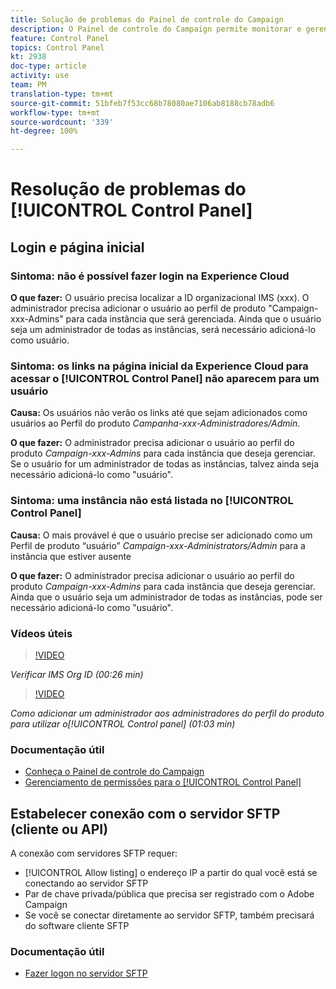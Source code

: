 ```yaml
---
title: Solução de problemas do Painel de controle do Campaign
description: O Painel de controle do Campaign permite monitorar e gerenciar o armazenamento SFTP por instância e endereços IP de lista de permissões.
feature: Control Panel
topics: Control Panel
kt: 2938
doc-type: article
activity: use
team: PM
translation-type: tm+mt
source-git-commit: 51bfeb7f53cc68b78080ae7106ab8188cb78adb6
workflow-type: tm+mt
source-wordcount: '339'
ht-degree: 100%

---
```



# Resolução de problemas do [!UICONTROL Control Panel]

## Login e página inicial

### Sintoma: não é possível fazer login na Experience Cloud

**O que fazer:**
O usuário precisa localizar a ID organizacional IMS (xxx). O administrador precisa adicionar o usuário ao perfil de produto &quot;Campaign-xxx-Admins&quot; para cada instância que será gerenciada. Ainda que o usuário seja um administrador de todas as instâncias, será necessário adicioná-lo como usuário.

### Sintoma: os links na página inicial da Experience Cloud para acessar o [!UICONTROL Control Panel] não aparecem para um usuário

**Causa:**
Os usuários não verão os links até que sejam adicionados como usuários ao Perfil do produto _Campanha-xxx-Administradores/Admin_.

**O que fazer:**
O administrador precisa adicionar o usuário ao perfil do produto _Campaign-xxx-Admins_ para cada instância que deseja gerenciar. Se o usuário for um administrador de todas as instâncias, talvez ainda seja necessário adicioná-lo como &quot;usuário&quot;.

### Sintoma: uma instância não está listada no [!UICONTROL Control Panel]

**Causa:**
O mais provável é que o usuário precise ser adicionado como um Perfil de produto “usuário” _Campaign-xxx-Administrators/Admin_ para a instância que estiver ausente

**O que fazer:**
O administrador precisa adicionar o usuário ao perfil do produto _Campaign-xxx-Admins_ para cada instância que deseja gerenciar. Ainda que o usuário seja um administrador de todas as instâncias, pode ser necessário adicioná-lo como &quot;usuário&quot;.

### Vídeos úteis

>[!VIDEO](https://video.tv.adobe.com/v/27183?quality=12)

*Verificar IMS Org ID (00:26 min)*

>[!VIDEO](https://video.tv.adobe.com/v/27147?quality=12)

*Como adicionar um administrador aos administradores do perfil do produto para utilizar o[!UICONTROL Control panel] (01:03 min)*

### Documentação útil

* [Conheça o Painel de controle do Campaign](https://helpx.adobe.com/br/campaign/kb/control-panel-overview.html)
* [Gerenciamento de permissões para o [!UICONTROL Control Panel]](https://helpx.adobe.com/br/campaign/kb/control-panel-access.html)

## Estabelecer conexão com o servidor SFTP (cliente ou API)

A conexão com servidores SFTP requer:

* [!UICONTROL Allow listing] o endereço IP a partir do qual você está se conectando ao servidor SFTP
* Par de chave privada/pública que precisa ser registrado com o Adobe Campaign
* Se você se conectar diretamente ao servidor SFTP, também precisará do software cliente SFTP

### Documentação útil

* [Fazer logon no servidor SFTP](https://helpx.adobe.com/br/campaign/kb/control-panel-sftp.html#LoggingintoyourSFTPserver)

